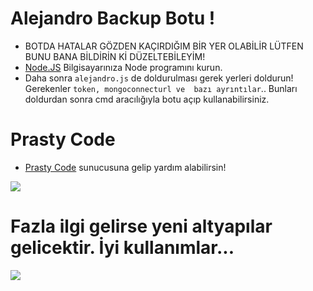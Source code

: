 # Alejandro Backup Botu !

* BOTDA HATALAR GÖZDEN KAÇIRDIĞIM BİR YER OLABİLİR LÜTFEN BUNU BANA BİLDİRİN Kİ DÜZELTEBİLEYİM!
* [Node.JS](https://nodejs.org/en/) Bilgisayarınıza Node programını kurun.
* Daha sonra `alejandro.js` de doldurulması gerek yerleri doldurun! Gerekenler `token, mongoconnecturl ve  bazı ayrıntılar`..
Bunları doldurdan sonra cmd aracılığıyla botu açıp kullanabilirsiniz.

# Prasty Code 

* [Prasty Code](https://discord.gg/tXbR8MSWu7) sunucusuna gelip yardım alabilirsin!

<img src="https://cdn.discordapp.com/attachments/814979135318261820/816601298875056150/standard_2.gif">

# Fazla ilgi gelirse yeni altyapılar gelicektir. İyi kullanımlar...

<img src="https://cdn.discordapp.com/attachments/814979135318261820/816604447265783828/standard.gif">
